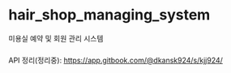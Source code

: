# hair_shop_managing_system
미용실 예약 및 회원 관리 시스템

###
API 정리(정리중): https://app.gitbook.com/@dkansk924/s/kjj924/


